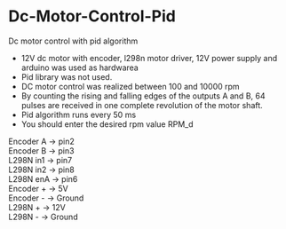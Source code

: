 # Dc-Motor-Control-Pid
Dc motor control with pid algorithm
- 12V dc motor with encoder, l298n motor driver, 12V power supply and arduino was used as hardwarea 
- Pid library was not used.
- DC motor control was realized between 100 and 10000 rpm
- By counting the rising and falling edges of the outputs A and B, 64 pulses are received in one complete revolution of the motor shaft.
- Pid algorithm runs every 50 ms
- You should enter the desired rpm value RPM_d

Encoder A -> pin2 <br>
Encoder B -> pin3 <br>
L298N in1 -> pin7 <br>
L298N in2 -> pin8 <br>
L298N enA -> pin6 <br>
Encoder + -> 5V <br>
Encoder - -> Ground <br>
L298N + -> 12V <br>
L298N - -> Ground <br>
